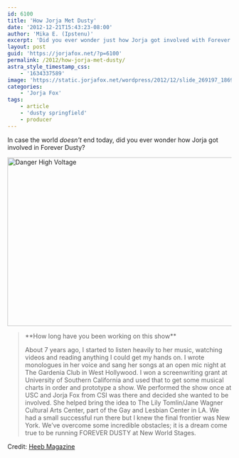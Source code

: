 ```yaml
---
id: 6100
title: 'How Jorja Met Dusty'
date: '2012-12-21T15:43:23-08:00'
author: 'Mika E. (Ipstenu)'
excerpt: 'Did you ever wonder just how Jorja got involved with Forever Dusty?'
layout: post
guid: 'https://jorjafox.net/?p=6100'
permalink: /2012/how-jorja-met-dusty/
astra_style_timestamp_css:
    - '1634337589'
image: 'https://static.jorjafox.net/wordpress/2012/12/slide_269197_1869946_free.jpg'
categories:
    - 'Jorja Fox'
tags:
    - article
    - 'dusty springfield'
    - producer
---
```


In case the world _doesn't_ end today, did you ever wonder how Jorja got involved in Forever Dusty?

<a href="//static.jorjafox.net/wordpress/2012/12/slide_269197_1869946_free.jpg"><img class="aligncenter size-full wp-image-6101" alt="Danger High Voltage" src="//static.jorjafox.net/wordpress/2012/12/slide_269197_1869946_free.jpg" width="750" height="380" /></a>
<blockquote>**How long have you been working on this show**

About 7 years ago, I started to listen heavily to her music, watching videos and reading anything I could get my hands on. I wrote monologues in her voice and sang her songs at an open mic night at The Gardenia Club in West Hollywood. I won a screenwriting grant at University of Southern California and used that to get some musical charts in order and prototype a show. We performed the show once at USC and Jorja Fox from CSI was there and decided she wanted to be involved. She helped bring the idea to The Lily Tomlin/Jane Wagner Cultural Arts Center, part of the Gay and Lesbian Center in LA. We had a small successful run there but I knew the final frontier was New York. We’ve overcome some incredible obstacles; it is a dream come true to be running FOREVER DUSTY at New World Stages.</blockquote>
Credit: <a href="http://heebmagazine.com/dont-mess-with-the-zohar-backstage-at-new-dusty-springfield-musical/41497">Heeb Magazine</a>
